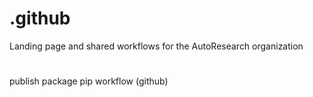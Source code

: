 # .github
Landing page and shared workflows for the AutoResearch organization
#
publish package pip workflow (github)
